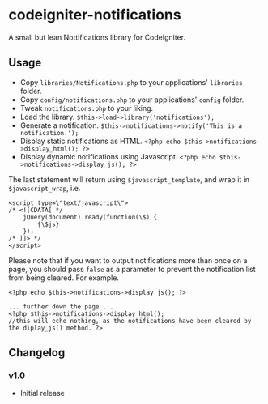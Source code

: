 # codeigniter-notifications

A small but lean Nottifications library for CodeIgniter.

## Usage
- Copy `libraries/Notifications.php` to your applications' `libraries` folder.
- Copy `config/notifications.php` to your applications' `config` folder.
- Tweak `notifications.php` to your liking.
- Load the library. `$this->load->library('notifications');`
- Generate a notification. `$this->notifications->notify('This is a notification.');`
- Display static notifications as HTML. `<?php echo $this->notifications->display_html(); ?>`
- Display dynamic notifications using Javascript. `<?php echo $this->notifications->display_js(); ?>`

The last statement will return using `$javascript_template`, and wrap it in `$javascript_wrap`, i.e.

    <script type=\"text/javascript\">
    /* <![CDATA[ */
        jQuery(document).ready(function(\$) {
            {\$js}
        });
    /* ]]> */
    </script>

Please note that if you want to output notifications more than once on a page, you should pass `false` as a parameter to prevent the notification list from being cleared. For example.

    <?php echo $this->notifications->display_js(); ?>
    
    ... further down the page ...
    <?php $this->notifications->display_html();
    //this will echo nothing, as the notifications have been cleared by the diplay_js() method. ?>

## Changelog

### v1.0
- Initial release